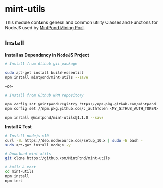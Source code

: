 mint-utils
==========

This module contains general and common utility Classes and Functions for NodeJS used by [MintPond Mining Pool](https://mintpond.com).

## Install ##
__Install as Dependency in NodeJS Project__
```bash
# Install from Github git package

sudo apt-get install build-essential
npm install mintpond/mint-utils --save
```
-or-
```bash
# Install from Github NPM repository

npm config set @mintpond:registry https://npm.pkg.github.com/mintpond
npm config set //npm.pkg.github.com/:_authToken <MY_GITHUB_AUTH_TOKEN>

npm install @mintpond/mint-utils@1.1.0 --save
```

__Install & Test__
```bash
# Install nodejs v10
curl -sL https://deb.nodesource.com/setup_10.x | sudo -E bash -
sudo apt-get install nodejs -y

# Download mint-utils
git clone https://github.com/MintPond/mint-utils

# build & test
cd mint-utils
npm install
npm test
``` 